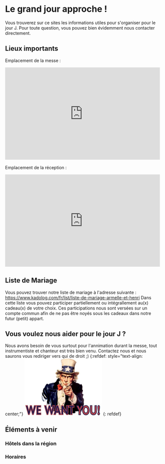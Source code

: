 # Le grand jour approche !

Vous trouverez sur ce sites les informations utiles pour s'organiser pour le jour J. Pour toute question, vous pouvez bien évidemment nous contacter directement.

## Lieux importants

Emplacement de la messe :
<iframe src="https://www.google.com/maps/embed?pb=!1m18!1m12!1m3!1d7792.564138261634!2d-1.020272333673088!3d47.362231727646225!2m3!1f0!2f0!3f0!3m2!1i1024!2i768!4f13.1!3m3!1m2!1s0x0%3A0xded47ae535ebdbc3!2sAbbatiale%20Saint-Florent%20du%20Mont-Glonne!5e0!3m2!1sen!2sfr!4v1581963025480!5m2!1sen!2sfr" width="100%" height="300" frameborder="0" style="border:0;" allowfullscreen></iframe>

Emplacement de la réception :
<iframe src="https://www.google.com/maps/embed?pb=!1m18!1m12!1m3!1d8308.563978134436!2d-0.9130127356335604!3d47.46695734968573!2m3!1f0!2f0!3f0!3m2!1i1024!2i768!4f13.1!3m3!1m2!1s0x48089e759b0af543%3A0xf97479a421b6593f!2sLe%20Prieur%C3%A9%2C%2049370%20Villemoisan!5e0!3m2!1sen!2sfr!4v1581964484347!5m2!1sen!2sfr" width="100%" height="300" frameborder="0" style="border:0;" allowfullscreen></iframe>

## Liste de Mariage

Vous pouvez trouver notre liste de mariage à l'adresse suivante : https://www.kadolog.com/fr/list/liste-de-mariage-armelle-et-henri
Dans cette liste vous pouvez participer partiellement ou intégrallement au(x) cadeau(x) de votre choix. Ces participations nous sont versées sur un compte commun afin de ne pas être noyés sous les cadeaux dans notre futur (petit) appart.

## Vous voulez nous aider pour le jour J ?

Nous avons besoin de vous surtout pour l'annimation durant la messe, tout instrumentiste et chanteur est très bien venu. Contactez nous et nous saurons vous rediriger vers qui de droit ;)
{:refdef: style="text-align: center;"}
<img src="images/Want_you.jpg" alt="We want you !" width="50%"/>
{: refdef}

## Éléments à venir

### Hôtels dans la région

### Horaires
